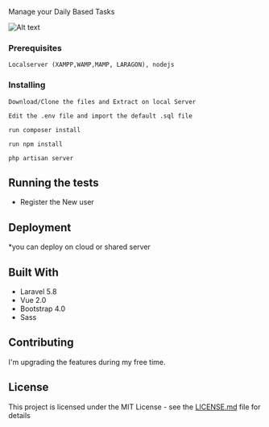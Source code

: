 Manage your Daily Based Tasks

![Alt text](http://khanaqib.com/tasks.png "Screenshot")
### Prerequisites
```
Localserver (XAMPP,WAMP,MAMP, LARAGON), nodejs
```

### Installing
```
Download/Clone the files and Extract on local Server
```
```
Edit the .env file and import the default .sql file
```
```
run composer install
```
```
run npm install
```
```
php artisan server
```

## Running the tests

* Register the New user

## Deployment

*you can deploy on cloud or shared server

## Built With

* Laravel 5.8
* Vue 2.0
* Bootstrap 4.0
* Sass

## Contributing
I'm upgrading the features during my free time.

## License

This project is licensed under the MIT License - see the [LICENSE.md](LICENSE.md) file for details


